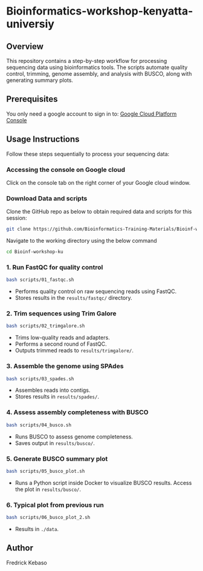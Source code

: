 # Bioinformatics-workshop-kenyatta-universiy

## Overview

This repository contains a step-by-step workflow for processing sequencing data using bioinformatics tools. The scripts automate quality control, trimming, genome assembly, and analysis with BUSCO, along with generating summary plots.

## Prerequisites

You only need a google account to sign in to: [Google Cloud Platform Console](https://www.googleadservices.com/pagead/aclk?sa=L&ai=DChcSEwig0KDaj6iMAxU6h_0FHcRHI1UYABAAGgJ3Zg&co=1&ase=2&gclid=Cj0KCQjwy46_BhDOARIsAIvmcwN5yBK-SbjvrxU-MBLq9zMedv0UenRcmN3vTpHpp9--plrk35MkWN4aAsohEALw_wcB&ohost=www.google.com&cid=CAESVuD2KDLSAyVk-woZ-qm-pFpfonSLFmkDX_cl2kt-mKuBOS2pUPbb6f8k8RuvCZ0IyGwI5aoz7DDVkJV_0ZalzoB_iMMOMmKtqsT3Sm1KkDfhH06Yy6ca&sig=AOD64_3ujj9kHNtgRslEJcuGf7gjfHHXsw&q&nis=4&adurl&ved=2ahUKEwjG25raj6iMAxWSSvEDHcduMpEQ0Qx6BAgKEAE) 

## Usage Instructions

Follow these steps sequentially to process your sequencing data:

### Accessing the console on Google cloud


Click on the console tab on the right corner of your Google cloud window.


### Download Data and scripts

Clone the GitHub repo as below to obtain required data and scripts for this session:

```bash
git clone https://github.com/Bioinformatics-Training-Materials/Bioinf-workshop-ku.git
```

Navigate to the working directory using the below command

```bash
cd Bioinf-workshop-ku
```
### 1. Run FastQC for quality control

```bash
bash scripts/01_fastqc.sh
```
- Performs quality control on raw sequencing reads using FastQC.
- Stores results in the `results/fastqc/` directory.

### 2. Trim sequences using Trim Galore
```bash
bash scripts/02_trimgalore.sh
```
- Trims low-quality reads and adapters.
- Performs a second round of FastQC.
- Outputs trimmed reads to `results/trimgalore/`.

### 3. Assemble the genome using SPAdes
```bash
bash scripts/03_spades.sh
```
- Assembles reads into contigs.
- Stores results in `results/spades/`.

### 4. Assess assembly completeness with BUSCO
```bash
bash scripts/04_busco.sh
```
- Runs BUSCO to assess genome completeness.
- Saves output in `results/busco/`.

### 5. Generate BUSCO summary plot
```bash
bash scripts/05_busco_plot.sh
```
- Runs a Python script inside Docker to visualize BUSCO results. Access the plot in  `results/busco/`. 

### 6. Typical plot from previous run
```bash
bash scripts/06_busco_plot_2.sh
```
- Results in `./data`.

## Author

Fredrick Kebaso
